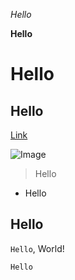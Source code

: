 *Hello*

**Hello**

# Hello

## Hello

[Link](http://ucsd.edu)

![Image](https://www.elegantthemes.com/blog/wp-content/uploads/2020/08/hello-world.png)

>Hello

* Hello

Hello
---

`Hello`, World!

```
Hello
```
